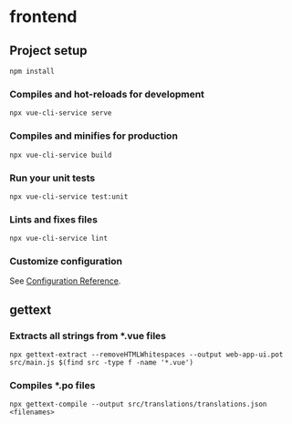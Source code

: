 # frontend

## Project setup
```
npm install
```

### Compiles and hot-reloads for development
```
npx vue-cli-service serve
```

### Compiles and minifies for production
```
npx vue-cli-service build
```

### Run your unit tests
```
npx vue-cli-service test:unit
```

### Lints and fixes files
```
npx vue-cli-service lint
```

### Customize configuration
See [Configuration Reference](https://cli.vuejs.org/config/).

## gettext

### Extracts all strings from *.vue files
```
npx gettext-extract --removeHTMLWhitespaces --output web-app-ui.pot src/main.js $(find src -type f -name '*.vue')
```

### Compiles *.po files
```
npx gettext-compile --output src/translations/translations.json <filenames>
```
